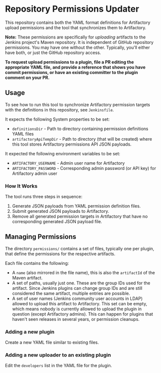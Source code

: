 Repository Permissions Updater
==============================

This repository contains both the YAML format definitions for Artifactory upload permissions and the tool that synchronizes them to Artifactory.

**Note:** These permissions are specifically for _uploading_ artifacts to the Jenkins project's Maven repository. It is independent of GitHub repository permissions. You may have one without the other. Typically, you'll either have both, or just the GitHub repository access.

**To request upload permissions to a plugin, file a PR editing the appropriate YAML file, and provide a reference that shows you have commit permissions, or have an existing committer to the plugin comment on your PR.**

Usage
-----

To see how to run this tool to synchronize Artifactory permission targets with the definitions in this repository, see `Jenkinsfile`.

It expects the following System properties to be set:

- `definitionsDir` - Path to directory containing permission definitions YAML files
- `artifactoryApiTempDir` - Path to directory (that will be created) where this tool stores Artifactory permissions API JSON payloads.

It expected the following environment variables to be set:

- `ARTIFACTORY_USERNAME` - Admin user name for Artifactory
- `ARTIFACTORY_PASSWORD` - Corresponding admin password (or API key) for Artifactory admin user

### How It Works

The tool runs three steps in sequence:

1. Generate JSON payloads from YAML permission definition files.
2. Submit generated JSON payloads to Artifactory.
3. Remove all generated permission targets in Artifactory that have no corresponding generated JSON payload file.

Managing Permissions
--------------------

The directory `permissions/` contains a set of files, typically one per plugin, that define the permissions for the respective artifacts.

Each file contains the following:

- A `name` (also mirrored in the file name), this is also the `artifactId` of the Maven artifact.
- A set of paths, usually just one. These are the group IDs used for the artifact. Since Jenkins plugins can change group IDs and are still considered the same artifact, multiple entries are possible.
- A set of user names (Jenkins community user accounts in LDAP) allowed to upload this artifact to Artifactory. This set can be empty, which means nobody is currently allowed to upload the plugin in question (except Artifactory admins). This can happen for plugins that haven't seen releases in several years, or permission cleanups.

### Adding a new plugin

Create a new YAML file similar to existing files.

### Adding a new uploader to an existing plugin

Edit the `developers` list in the YAML file for the plugin.
